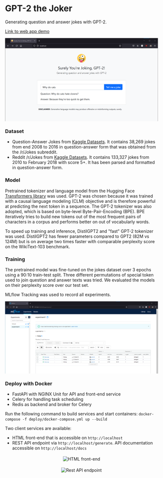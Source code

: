 # GPT-2 the Joker
Generating question and answer jokes with GPT-2.

[Link to web app demo](https://gpt2-the-joker.tamyufung.com)

<p align="center">
<img align="middle" src="./assets/example.png" alt="Example" />
</p>

### Dataset

* Question-Answer Jokes from [Kaggle Datasets](https://www.kaggle.com/jiriroz/qa-jokes). It contains 38,269 jokes from end 2008 to 2016 in question-answer form that was obtained from the /r/Jokes subreddit.
* Reddit /r/Jokes from [Kaggle Datasets](https://www.kaggle.com/cuddlefish/reddit-rjokes). It contains 133,327 jokes from 2010 to February 2018 with score 5+. It has been parsed and formatted in question-answer form.

### Model

Pretrained tokenizer and language model from the Hugging Face [Transformers library](https://huggingface.co/transformers/index.html) was used. GPT-2 was chosen because it was trained with a causal language modeling (CLM) objective and is therefore powerful at predicting the next token in a sequence. The GPT-2 tokenizer was also adopted, which is based on byte-level Byte-Pair-Encoding (BPE). BPE iteratively tries to build new tokens out of the most frequent pairs of characters in a corpus and performs better on out of vocabularly words.

To speed up training and inference, DistilGPT2 and "fast" GPT-2 tokenizer was used. DistilGPT2 has fewer parameters compared to GPT2 (82M vs 124M) but is on average two times faster with comparable perplexity score on the WikiText-103 benchmark.

### Training

The pretrained model was fine-tuned on the jokes dataset over 3 epochs using a 90:10 train-test split. Three different permutations of special token used to join question and answer texts was tried. We evaluated the models on their perplexity score over our test set.

MLflow Tracking was used to record all experiments.

<p align="center">
<img align="middle" src="./assets/mlflow.png" alt="HTML front-end" />
</p>

### Deploy with Docker

* FastAPI with NGINX Unit for API and front-end service
* Celery for handling task scheduling
* Redis as backend and broker for Celery

Run the following command to build services and start containers:
```docker-compose -f deploy/docker-compose.yml up --build```

Two client services are available:

* HTML front-end that is accessible on `http://localhost`
* REST API endpoint via `http://localhost/generate`. API documentation accessible on `http://localhost/docs`

<p align="center">
<img align="middle" src="./assets/htmlfrontend.png" alt="HTML front-end" />
</p>

<p align="center">
<img align="middle" src="./assets/restapi.png" alt="Rest API endpoint" />
</p>
